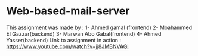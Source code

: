 # Web-based-mail-server
This assignment was made by : 
1- Ahmed gamal (frontend)
2- Moahammed El Gazzar(backend)
3- Marwan Abo Gabal(frontend)
4- Ahmed Yasser(backend)
Link to assignment in action : https://www.youtube.com/watch?v=jj8JMBNVAGI
